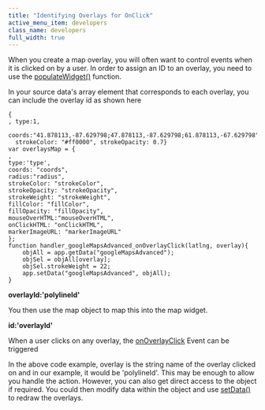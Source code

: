 ```yaml
---
title: "Identifying Overlays for OnClick"
active_menu_item: developers
class_name: developers
full_width: true
---
```



When you create a map overlay, you will often want to control events when it is clicked on by a user. In order to assign an ID to an overlay, you need to use the [populateWidget()](../using-populatewidget) function.

In your source data's array element that corresponds to each overlay, you can include the overlay id as shown here

    {
    , type:1, 
      coords:"41.878113,-87.629798;47.878113,-87.629798;61.878113,-67.629798", 
      strokeColor: "#ff0000", strokeOpacity: 0.7}
    var overlaysMap = {
    , 
    type:'type', 
    coords: "coords", 
    radius:"radius", 
    strokeColor: "strokeColor", 
    strokeOpacity: "strokeOpacity", 
    strokeWeight: "strokeWeight", 
    fillColor: "fillColor", 
    fillOpacity: "fillOpacity", 
    mouseOverHTML:"mouseOverHTML", 
    onClickHTML: "onClickHTML", 
    markerImageURL: "markerImageURL"
    };
    function handler_googleMapsAdvanced_onOverlayClick(latlng, overlay){
        objAll = app.getData("googleMapsAdvanced");
        objSel = objAll[overlay];
        objSel.strokeWeight = 22;
        app.setData("googleMapsAdvanced", objAll);
    }
   

**overlayId:'polylineId'**

You then use the map object to map this into the map widget.

**id:'overlayId'**

When a user clicks on any overlay, the [onOverlayClick](../property,-event,-method-summary/gmapevents) Event can be triggered

In the above code example, overlay is the string name of the overlay clicked on and in our example, it would be 'polylineId'. This may be enough to allow you handle the action. However, you can also get direct access to the object if required. You could then modify data within the object and use [setData()](../using-getdata-and-setdata) to redraw the overlays.

